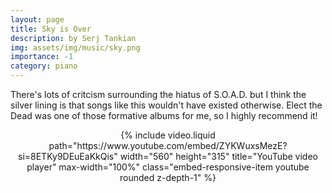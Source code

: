 ```yaml
---
layout: page
title: Sky is Over
description: by Serj Tankian
img: assets/img/music/sky.png
importance: -1
category: piano
---
```


There's lots of critcism surrounding the hiatus of S.O.A.D. but I think the silver lining is that songs like this wouldn't have existed otherwise. Elect the Dead was one of those formative albums for me, so I highly recommend it!

<div  class="container-fluid" align="center" >
    {% include video.liquid path="https://www.youtube.com/embed/ZYKWuxsMezE?si=8ETKy9DEuEaKkQis" width="560" height="315" title="YouTube video player" max-width="100%" class="embed-responsive-item youtube rounded z-depth-1" %}
</div>